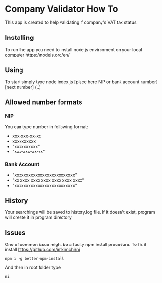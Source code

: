 # Company Validator How To

This app is created to help validating if company's VAT tax status

## Installing

To run the app you need to install node.js environment on your local computer
https://nodejs.org/en/

## Using

To start simply type node index.js [place here NIP or bank account number] [next number] (..)

## Allowed number formats
### NIP
You can type number in following format:
* xxx-xxx-xx-xx
* xxxxxxxxxx
* "xxxxxxxxxx"
* "xxx-xxx-xx-xx"
### Bank Account
* "xxxxxxxxxxxxxxxxxxxxxxxxxx"
* "xx xxxx xxxx xxxx xxxx xxxx xxxx"
* "xxxxxxxxxxxxxxxxxxxxxxxxxx"

## History
Your searchings will be saved to history.log file. If it doesn't exist, program will create it in program directory

## Issues

One of common issue might be a faulty npm install procedure. To fix it install https://github.com/imkimchi/ni
```
npm i -g better-npm-install
```
And then in root folder type
```
ni
```